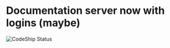 

# Documentation server now with logins (maybe)

![CodeShip Status](https://codeship.com/projects/001ee650-be88-0134-47d2-0687878db410/status?branch=master)

